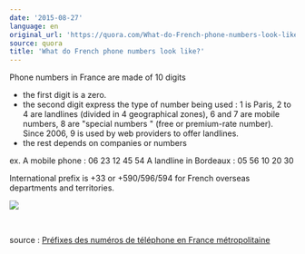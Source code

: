 ```yaml
---
date: '2015-08-27'
language: en
original_url: 'https://quora.com/What-do-French-phone-numbers-look-like/answer/Clément-Renaud'
source: quora
title: 'What do French phone numbers look like?'
---
```


Phone numbers in France are made of 10 digits

 - the first digit is a zero. 
- the second digit express the type of number being used : 1 is Paris, 2
to 4 are landlines (divided in 4 geographical zones), 6 and 7 are mobile
numbers, 8 are  "special numbers " (free or premium-rate number). Since
2006, 9 is used by web providers to offer landlines. 
- the rest depends on companies or numbers

ex. 
A mobile phone : 06 23 12 45 54 
A landline in Bordeaux : 05 56 10 20 30

International prefix is +33 or +590/596/594 for French overseas
departments and territories.

![](/{{site.base_url}}/img/quora/main-qimg-e3e1539ef8fa16bc2eb09fe8e209ff35-c.png)

​

source : [Préfixes des numéros de téléphone en France
métropolitaine](http://www.commentcamarche.net/faq/29005-prefixes-des-numeros-de-telephone-en-france-metropolitaine)
